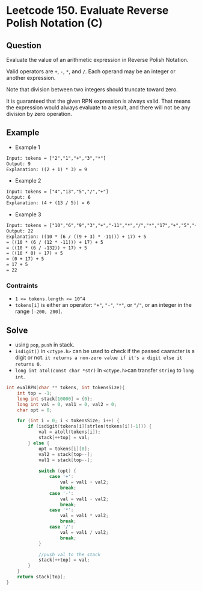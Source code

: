 # Leetcode 150. Evaluate Reverse Polish Notation (C)
## Question 
Evaluate the value of an arithmetic expression in Reverse Polish Notation.

Valid operators are `+`, `-`, `*`, and `/`. Each operand may be an integer or another expression.

Note that division between two integers should truncate toward zero.

It is guaranteed that the given RPN expression is always valid. That means the expression would always evaluate to a result, and there will not be any division by zero operation.
## Example

* Example 1
```html
Input: tokens = ["2","1","+","3","*"]
Output: 9
Explanation: ((2 + 1) * 3) = 9
```
* Example 2
```html
Input: tokens = ["4","13","5","/","+"]
Output: 6
Explanation: (4 + (13 / 5)) = 6
```
* Example 3

```html
Input: tokens = ["10","6","9","3","+","-11","*","/","*","17","+","5","+"]
Output: 22
Explanation: ((10 * (6 / ((9 + 3) * -11))) + 17) + 5
= ((10 * (6 / (12 * -11))) + 17) + 5
= ((10 * (6 / -132)) + 17) + 5
= ((10 * 0) + 17) + 5
= (0 + 17) + 5
= 17 + 5
= 22
```
### Contraints
* `1 <= tokens.length <= 10^4`
* `tokens[i]` is either an operator: `"+"`, `"-"`, `"*"`, or `"/"`, or an integer in the range `[-200, 200]`.

## Solve
* using `pop`, `push` in stack.
* `isdigit()` in `<ctype.h>` can be used to check if the passed caaracter is a digit or not. `it returns a non-zero value if it's a digit else it returns 0`.
* `long int atol(const char *str)` in `<ctype.h>`can transfer `string` to `long int`.

```c
int evalRPN(char ** tokens, int tokensSize){
    int top = -1;
    long int stack[10000] = {0};
    long int val = 0, val1 = 0, val2 = 0;
    char opt = 0;

    for (int i = 0; i < tokensSize; i++) {
        if (isdigit(tokens[i][strlen(tokens[i])-1])) {
            val = atoll(tokens[i]);
            stack[++top] = val;
        } else {
            opt = tokens[i][0];
            val2 = stack[top--];
            val1 = stack[top--];
            
            switch (opt) {
                case '+':
                    val = val1 + val2;
                    break;
                case '-':
                    val = val1 - val2;
                    break;
                case '*':
                    val = val1 * val2;
                    break;    
                case '/':
                    val = val1 / val2;
                    break;
            }

            //push val to the stack
            stack[++top] = val;
        }
    }
    return stack[top];
}
```
